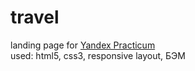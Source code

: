 # travel
landing page for <a href="https://practicum.yandex.ru/">Yandex Practicum</a><br>
used: html5, css3, responsive layout, БЭМ
